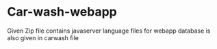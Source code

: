# Car-wash-webapp
Given Zip file contains javaserver language files for webapp
database is also given in carwash file
